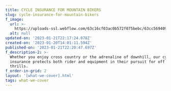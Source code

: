 ```yaml
---
title: CYCLE INSURANCE FOR MOUNTAIN BIKERS
slug: cycle-insurance-for-mountain-bikers
f_image:
  url: >-
    https://uploads-ssl.webflow.com/63c16cf03ac0b572f075bebc/63cc56940949d96c342322ac_insurance_mountainbike.webp
  alt: null
updated-on: '2023-01-21T22:17:24.078Z'
created-on: '2023-01-20T14:01:11.594Z'
published-on: '2023-01-21T22:20:47.697Z'
f_description-2: >-
  Whether you enjoy cross country or the adrenaline of downhill, our cycle
  insurance protects both rider and equipment in their pursuit for off road
  thrills.
f_order-in-grid: 2
layout: '[what-we-cover].html'
tags: what-we-cover
---
```



